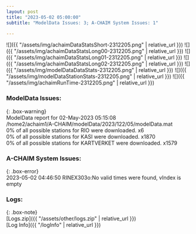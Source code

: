 ```yaml
---
layout: post
title: "2023-05-02 05:00:00"
subtitle: "ModelData Issues: 3; A-CHAIM System Issues: 1"

---
```


![]({{ "/assets/img/achaimDataStatsShort-2312205.png" | relative_url }})
![]({{ "/assets/img/achaimDataStatsLong00-2312205.png" | relative_url }})
![]({{ "/assets/img/achaimDataStatsLong01-2312205.png" | relative_url }})
![]({{ "/assets/img/achaimDataStatsLong02-2312205.png" | relative_url }})
![]({{ "/assets/img/modelDataDataStats-2312205.png" | relative_url }})
![]({{ "/assets/img/modelDataStationStats-2312205.png" | relative_url }})
![]({{ "/assets/img/achaimRunTime-2312205.png" | relative_url }})


### ModelData Issues:  
  
{: .box-warning}  
 ModelData report for 02-May-2023 05:15:08   
 /home2/achaim1/A-CHAIM/modelData/2023/122/05/modelData.mat   
 0% of all possible stations for RIO were downloaded. x6   
 0% of all possible stations for KASI were downloaded. x1870   
 0% of all possible stations for KARTVERKET were downloaded. x1579   
  
### A-CHAIM System Issues:  
  
{: .box-error}  
2023-05-02 04:46:50 RINEX303o:No valid times were found, vIndex is empty  

### Logs:  
  
{: .box-note}  
[Logs.zip]({{ "/assets/other/logs.zip" | relative_url }})  
[Log Info]({{ "/logInfo" | relative_url }})  
